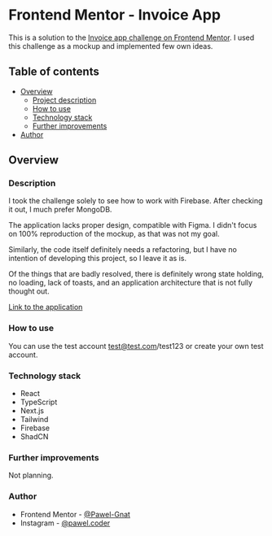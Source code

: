 # Frontend Mentor - Invoice App

This is a solution to the [Invoice app challenge on Frontend Mentor](https://www.frontendmentor.io/challenges/invoice-app-i7KaLTQjl). I used this challenge as a mockup and implemented few own ideas.

## Table of contents

- [Overview](#overview)
  - [Project description](#description)
  - [How to use](#how-to-use)
  - [Technology stack](#technology-stack)
  - [Further improvements](#further-improvements)
- [Author](#author)

## Overview

### Description

I took the challenge solely to see how to work with Firebase. After checking it out, I much prefer MongoDB.

The application lacks proper design, compatible with Figma. I didn't focus on 100% reproduction of the mockup, as that was not my goal.

Similarly, the code itself definitely needs a refactoring, but I have no intention of developing this project, so I leave it as is.

Of the things that are badly resolved, there is definitely wrong state holding, no loading, lack of toasts, and an application architecture that is not fully thought out.

[Link to the application](https://frontend-mentor-invoice-a85bpo7y3-pawel-gnat.vercel.app/auth)

### How to use

You can use the test account test@test.com/test123 or create your own test account.

### Technology stack

- React
- TypeScript
- Next.js
- Tailwind
- Firebase
- ShadCN

### Further improvements

Not planning.

### Author

- Frontend Mentor - [@Pawel-Gnat](https://www.frontendmentor.io/profile/Pawel-Gnat)
- Instagram - [@pawel.coder](https://www.instagram.com/pawel.coder/)
